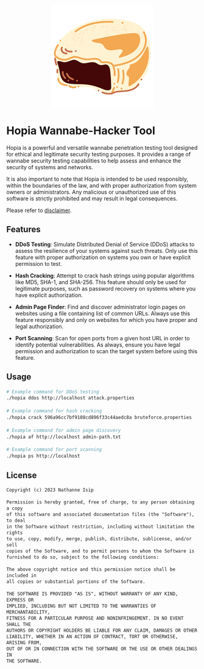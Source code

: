 <center>
    <img src="docs/src/assets/hopia.png" width="270px" />
</center>
<p align="center">
    <h1>Hopia Wannabe-Hacker Tool</h1>
</p>

Hopia is a powerful and versatile wannabe penetration testing tool designed for ethical and legitimate security testing purposes. It provides a range of wannabe security testing capabilities to help assess and enhance the security of systems and networks.

It is also important to note that Hopia is intended to be used responsibly, within the boundaries of the law, and with proper authorization from system owners or administrators. Any malicious or unauthorized use of this software is strictly prohibited and may result in legal consequences.

Please refer to [disclaimer](DISCLAIMER.md).

## Features

- **DDoS Testing**: Simulate Distributed Denial of Service (DDoS) attacks to assess the resilience of your systems against such threats. Only use this feature with proper authorization on systems you own or have explicit permission to test.

- **Hash Cracking**: Attempt to crack hash strings using popular algorithms like MD5, SHA-1, and SHA-256. This feature should only be used for legitimate purposes, such as password recovery on systems where you have explicit authorization.

- **Admin Page Finder**: Find and discover administrator login pages on websites using a file containing list of common URLs. Always use this feature responsibly and only on websites for which you have proper and legal authorization.

- **Port Scanning**: Scan for open ports from a given host URL in order to identify potential vulnerabilities. As always, ensure you have legal permission and authorization to scan the target system before using this feature.

## Usage

```bash
# Example command for DDoS testing
./hopia ddos http://localhost attack.properties

# Example command for hash cracking
./hopia crack 596a96cc7bf9108cd896f33c44aedc8a bruteforce.properties

# Example command for admin page discovery
./hopia af http://localhost admin-path.txt

# Example command for port scanning
./hopia ps http://localhost
```

## License

```
Copyright (c) 2023 Nathanne Isip

Permission is hereby granted, free of charge, to any person obtaining a copy
of this software and associated documentation files (the "Software"), to deal
in the Software without restriction, including without limitation the rights
to use, copy, modify, merge, publish, distribute, sublicense, and/or sell
copies of the Software, and to permit persons to whom the Software is
furnished to do so, subject to the following conditions:

The above copyright notice and this permission notice shall be included in
all copies or substantial portions of the Software.

THE SOFTWARE IS PROVIDED "AS IS", WITHOUT WARRANTY OF ANY KIND, EXPRESS OR
IMPLIED, INCLUDING BUT NOT LIMITED TO THE WARRANTIES OF MERCHANTABILITY,
FITNESS FOR A PARTICULAR PURPOSE AND NONINFRINGEMENT. IN NO EVENT SHALL THE
AUTHORS OR COPYRIGHT HOLDERS BE LIABLE FOR ANY CLAIM, DAMAGES OR OTHER
LIABILITY, WHETHER IN AN ACTION OF CONTRACT, TORT OR OTHERWISE, ARISING FROM,
OUT OF OR IN CONNECTION WITH THE SOFTWARE OR THE USE OR OTHER DEALINGS IN
THE SOFTWARE.
```